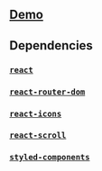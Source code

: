 ## [Demo]([https://react-responsive-website-demo.netlify.app/](https://dapper-gumption-a8401b.netlify.app/))

##  Dependencies

### [`react`](https://reactjs.org/)

### [`react-router-dom`](https://v5.reactrouter.com/web/guides/quick-start)

### [`react-icons`](https://react-icons.github.io/react-icons/)

### [`react-scroll`](https://www.npmjs.com/package/react-scroll)

### [`styled-components`](https://styled-components.com/)

